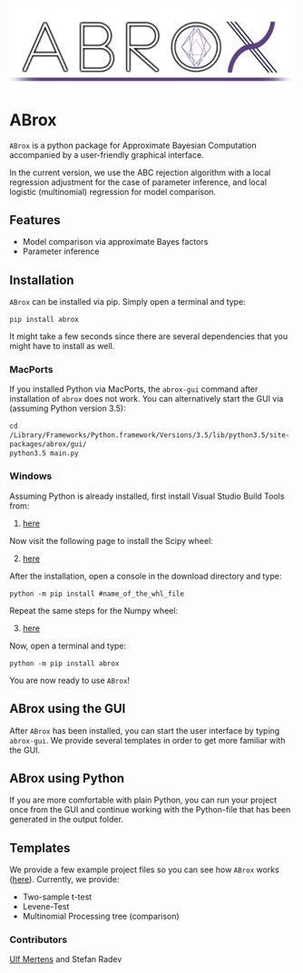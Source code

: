 ![Logo](abrox/gui/icons/readme_logo.png)

# ABrox

`ABrox` is a python package for Approximate Bayesian Computation accompanied by a user-friendly graphical interface. 

In the current version, we use the ABC rejection algorithm with a local regression adjustment for the
case of parameter inference, and local logistic (multinomial) regression for model comparison. 

## Features

* Model comparison via approximate Bayes factors
* Parameter inference

## Installation

`ABrox` can be installed via pip. Simply open a terminal and type:

```
pip install abrox
```

It might take a few seconds since there are several dependencies that you might have to install as well. 

### MacPorts

If you installed Python via MacPorts, the `abrox-gui` command after installation of `abrox` does not work.
You can alternatively start the GUI via (assuming Python version 3.5):

```
cd /Library/Frameworks/Python.framework/Versions/3.5/lib/python3.5/site-packages/abrox/gui/
python3.5 main.py
```

### Windows

Assuming Python is already installed, first install Visual Studio Build Tools from:

1. [here](http://landinghub.visualstudio.com/visual-cpp-build-tools)

Now visit the following page to install the Scipy wheel:

2. [here](http://www.lfd.uci.edu/~gohlke/pythonlibs/#scipy)

After the installation, open a console in the download directory and type:

```
python -m pip install #name_of_the_whl_file
``` 

Repeat the same steps for the Numpy wheel:

3. [here](http://www.lfd.uci.edu/~gohlke/pythonlibs/#numpy)


Now, open a terminal and type:

```
python -m pip install abrox
```

You are now ready to use `ABrox`!

## ABrox using the GUI

After `ABrox` has been installed, you can start the user interface by typing `abrox-gui`.
We provide several templates in order to get more familiar with the GUI. 

## ABrox using Python

If you are more comfortable with plain Python, you can run your project once from the GUI and
continue working with the Python-file that has been generated in the output folder.

## Templates

We provide a few example project files so you can see how `ABrox` works ([here](https://github.com/mertensu/ABrox/tree/master/templates)). 
Currently, we provide:

* Two-sample t-test
* Levene-Test
* Multinomial Processing tree (comparison)

### Contributors

[Ulf Mertens](http://www.psychologie.uni-heidelberg.de/ae/meth/team/mertens/)
 and Stefan Radev